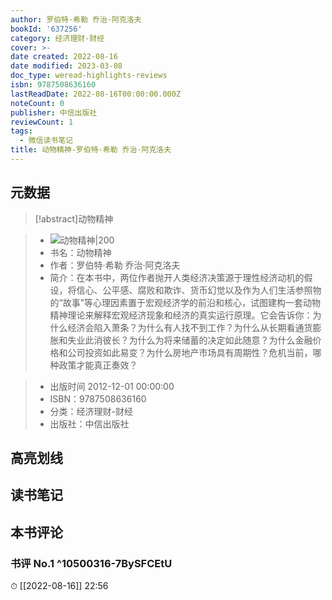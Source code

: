 ```yaml
---
author: 罗伯特·希勒 乔治·阿克洛夫
bookId: '637256'
category: 经济理财-财经
cover: >-
date created: 2022-08-16
date modified: 2023-03-08
doc_type: weread-highlights-reviews
isbn: 9787508636160
lastReadDate: 2022-08-16T00:00:00.000Z
noteCount: 0
publisher: 中信出版社
reviewCount: 1
tags:
  - 微信读书笔记
title: 动物精神-罗伯特·希勒 乔治·阿克洛夫
---
```


## 元数据

>[!abstract]动物精神

> - ![动物精神|200](https://wfqqreader-1252317822.image.myqcloud.com/cover/256/637256/t7_637256.jpg)
> - 书名：动物精神
> - 作者：罗伯特·希勒 乔治·阿克洛夫
> - 简介：在本书中，两位作者抛开人类经济决策源于理性经济动机的假设，将信心、公平感、腐败和欺诈、货币幻觉以及作为人们生活参照物的“故事”等心理因素置于宏观经济学的前沿和核心，试图建构一套动物精神理论来解释宏观经济现象和经济的真实运行原理。它会告诉你：为什么经济会陷入萧条？为什么有人找不到工作？为什么从长期看通货膨胀和失业此消彼长？为什么为将来储蓄的决定如此随意？为什么金融价格和公司投资如此易变？为什么房地产市场具有周期性？危机当前，哪种政策才能真正奏效？

> - 出版时间 2012-12-01 00:00:00
> - ISBN：9787508636160
> - 分类：经济理财-财经
> - 出版社：中信出版社

## 高亮划线

## 读书笔记

## 本书评论

### 书评 No.1 ^10500316-7BySFCEtU

⏱ [[2022-08-16]] 22:56
